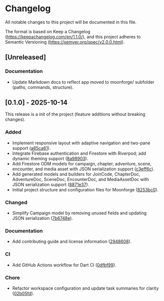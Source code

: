 # Changelog

All notable changes to this project will be documented in this file.

The format is based on Keep a Changelog (https://keepachangelog.com/en/1.1.0/),
and this project adheres to Semantic Versioning (https://semver.org/spec/v2.0.0.html).

## [Unreleased]

### Documentation

- Update Markdown docs to reflect app moved to moonforge/ subfolder (paths, commands, structure).

## [0.1.0] - 2025-10-14

This release is a init of the project (feature additions without breaking changes).

### Added

- Implement responsive layout with adaptive navigation and two-pane support ([a85ca61](https://github.com/EmilyMonestone/Moonforge/commit/a85ca61)).
- Integrate Firebase authentication and Firestore with Riverpod; add dynamic theming support ([8a98903](https://github.com/EmilyMonestone/Moonforge/commit/8a98903)).
- Add Firestore ODM models for campaign, chapter, adventure, scene, encounter, and media asset with JSON serialization
  support ([c3eff6c](https://github.com/EmilyMonestone/Moonforge/commit/c3eff6c)).
- Add generated models and builders for JoinCode, ChapterDoc, AdventureDoc, SceneDoc, EncounterDoc, and MediaAssetDoc with JSON serialization
  support ([8871e37](https://github.com/EmilyMonestone/Moonforge/commit/8871e37)).
- Initial project structure and configuration files for Moonforge ([8253bc0](https://github.com/EmilyMonestone/Moonforge/commit/8253bc0)).

### Changed

- Simplify Campaign model by removing unused fields and updating JSON serialization ([7b6748e](https://github.com/EmilyMonestone/Moonforge/commit/7b6748e)).

### Documentation

- Add contributing guide and license information ([2948608](https://github.com/EmilyMonestone/Moonforge/commit/2948608)).

### CI

- Add GitHub Actions workflow for Dart CI ([0dfbf99](https://github.com/EmilyMonestone/Moonforge/commit/0dfbf99)).

### Chore

- Refactor workspace configuration and update task summaries for clarity ([02b05fd](https://github.com/EmilyMonestone/Moonforge/commit/02b05fd)).
